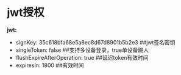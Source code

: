 # jwt授权
__jwt:__
*  signKey: 35c618bfa68e5a8ec8d67d8901b5b2e3 ##jwt签名密钥
*  singleToken: false ##支持多设备登录，true单设备踢人
*  flushExpireAfterOperation: true ##延迟token有效时间
*  expiresIn: 1800 ##有效时间
